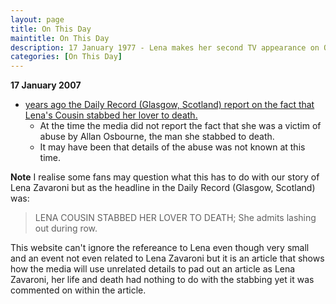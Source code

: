 ```yaml
---
layout: page
title: On This Day
maintitle: On This Day
description: 17 January 1977 - Lena makes her second TV appearance on Opportunity Knocks. 14 January 1977 - Lena attended the Royal Gala Charity Fundraiser at Jollees, Stoke-on-Trent.
categories: [On This Day]
---
```


**17 January 2007**
* [<span id="age1"></span> years ago the Daily Record (Glasgow, Scotland) report on the fact that Lena's Cousin stabbed her lover to death.](https://www.thefreelibrary.com/LENA+COUSIN+STABBED+HER+LOVER+TO+DEATH%3b+She+admits+lashing+out+during...-a0157732047)
   * At the time the media did not report the fact that she was a victim of abuse by Allan Osbourne, the man she stabbed to death.
   * It may have been that details of the abuse was not known at this time.

**Note**
I realise some fans may question what this has to do with our story of Lena Zavaroni but as the headline in the Daily Record (Glasgow, Scotland) was:
> LENA COUSIN STABBED HER LOVER TO DEATH; She admits lashing out during row.

This website can't ignore the refereance to Lena even though very small and an event not even related to Lena Zavaroni but it is an article that shows how the media will use unrelated details to pad out an article as Lena Zavaroni, her life and death had nothing to do with the stabbing yet it was commented on within the article.

<!-- Script for calculating number of years ago -->
<script>
var dob = '20070117';
var year = Number(dob.substr(0, 4));
var month = Number(dob.substr(4, 2)) - 1;
var day = Number(dob.substr(6, 2));
var today = new Date();
var age1 = today.getFullYear() - year;
if (today.getMonth() < month || (today.getMonth() == month && today.getDate() < day)) {
  age1--;
}
document.getElementById("age1").innerHTML=age1;
</script>

